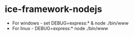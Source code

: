 # ice-framework-nodejs
 - For windows - set DEBUG=express:* & node ./bin/www
 - For linux - DEBUG=express:* node ./bin/www

